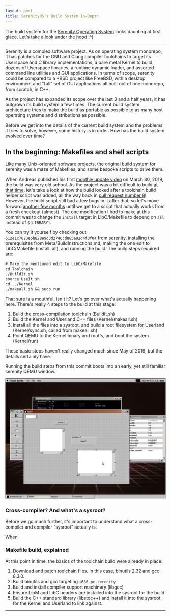 ```yaml
---
layout: post
title: SerenityOS's Build System In-Depth
---
```


The build system for the [Serenity Operating System](https://github.com/SerenityOS/serenity) looks daunting at first glace. Let's take a look under the hood :^)

---

Serenity is a complex software project. As on operating system monorepo, it has patches for the GNU and Clang compiler toolchains to target its Userspace and C library implementations, a bare metal Kernel to build, dozens of Userspace libraries, a runtime dynamic loader, and assorted command line utilities and GUI applications. In terms of scope, serenity could be compared to a *BSD project like FreeBSD, with a desktop environment and "full" set of GUI applications all built out of one monorepo, from scratch, in C++.

As the project has expanded its scope over the last 3 and a half years, it has outgrown its build system a few times. The current build system architecture tries to make the build as portable as possible to as many host operating systems and distributions as possible.

Before we get into the details of the current build system and the problems it tries to solve, however, some history is in order. How has the build system evolved over time?

## In the beginning: Makefiles and shell scripts

Like many Unix-oriented software projects, the original build system for serenity was a maze of Makefiles, and some bespoke scripts to drive them.

When Andreas published his first [monthly update video](https://www.youtube.com/watch?v=hE52D-zbX3g&list=PLMOpZvQB55bfp6ykOLayLqLrjcpv_Sw3P) on March 30, 2019, the build was very old school. As the project was a bit difficult to build [at that time](https://github.com/SerenityOS/serenity/tree/25f28a54a131c4aa188ba2c4c453c1b1648d02c6), let's take a look at how the build looked after a toolchain build helper script was added, all the way back in [pull request number 8](https://github.com/SerenityOS/serenity/tree/3761bc3ed7bc245e5ba4119136e6e33698b30300)! However, the build script still had a few bugs in it after that, so let's move forward [another few months](https://github.com/SerenityOS/serenity/tree/612e1c7023e6b828e9d3d2746cd885e92d4f3f04) until we get to a script that actually works from a fresh checkout (almost). The one modification I had to make at this commit was to change the ``install`` target in LibC/Makefile to depend on ``all`` instead of ``$(LIBRARY)``. 

You can try it yourself by checking out ``612e1c7023e6b828e9d3d2746cd885e92d4f3f04`` from serenity, installing the prerequisites from Meta/BuildInstructions.md, making the one edit to LibC/Makefile (install: all), and running the build. The build steps required are:

```console
# Make the mentioned edit to LibC/Makefile
cd Toolchain
./BuildIt.sh
source UseIt.sh
cd ../Kernel
./makeall.sh && sudo run
```

That sure is a mouthful, isn't it? Let's go over what's actually happening here. There's really 4 steps to the build at this stage:

1. Build the cross-compilation toolchain (BuildIt.sh)
1. Build the Kernel and Userland C++ files (Kernel/makeall.sh)
1. Install all the files into a sysroot, and build a root filesystem for Userland (Kernel/sync.sh, called from makeall.sh)
1. Point QEMU to the Kernel binary and rootfs, and boot the system (Kernel/run)

These basic steps haven't really changed much since May of 2019, but the details certainly have.

Running the build steps from this commit boots into an early, yet still familiar serenity QEMU window.

![VisualBuilder](/images/build/VisualBuilder.png)


### Cross-compiler? And what's a sysroot?

Before we go much further, it's important to understand what a cross-compiler and compiler "sysroot" actually is.

When 

### Makefile build, explained

At this point in time, the basics of the toolchain build were already in place:

1. Download and patch toolchain files. In this case, binutils 2.32 and gcc 8.3.0.
1. Build binutils and gcc targeting ``i686-pc-serenity``
1. Build and install compiler support machinery (libgcc)
1. Ensure LibM and LibC headers are installed into the sysroot for the build
1. Build the C++ standard library (libstdc++) and install it into the sysroot for the Kernel and Userland to link against.

---

